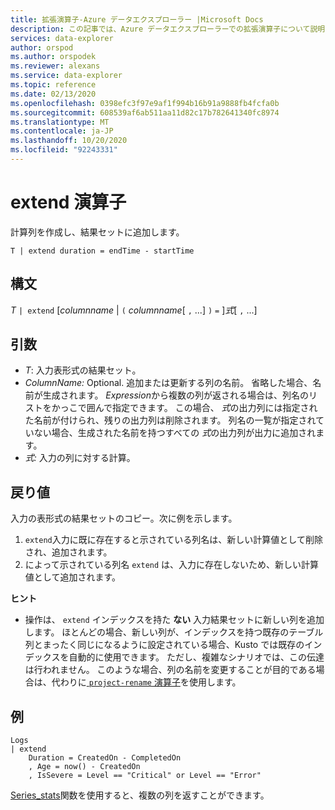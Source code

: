 ```yaml
---
title: 拡張演算子-Azure データエクスプローラー |Microsoft Docs
description: この記事では、Azure データエクスプローラーでの拡張演算子について説明します。
services: data-explorer
author: orspod
ms.author: orspodek
ms.reviewer: alexans
ms.service: data-explorer
ms.topic: reference
ms.date: 02/13/2020
ms.openlocfilehash: 0398efc3f97e9af1f994b16b91a9888fb4fcfa0b
ms.sourcegitcommit: 608539af6ab511aa11d82c17b782641340fc8974
ms.translationtype: MT
ms.contentlocale: ja-JP
ms.lasthandoff: 10/20/2020
ms.locfileid: "92243331"
---
```

# <a name="extend-operator"></a>extend 演算子

計算列を作成し、結果セットに追加します。

```kusto
T | extend duration = endTime - startTime
```

## <a name="syntax"></a>構文

*T* `| extend` [*columnname*  |  `(` *columnname*[ `,` ...] `)` `=` ]*式*[ `,` ...]

## <a name="arguments"></a>引数

* *T*: 入力表形式の結果セット。
* *ColumnName:* Optional. 追加または更新する列の名前。 省略した場合、名前が生成されます。 *Expression*から複数の列が返される場合は、列名のリストをかっこで囲んで指定できます。 この場合、 *式*の出力列には指定された名前が付けられ、残りの出力列は削除されます。 列名の一覧が指定されていない場合、生成された名前を持つすべての *式*の出力列が出力に追加されます。
* *式:* 入力の列に対する計算。

## <a name="returns"></a>戻り値

入力の表形式の結果セットのコピー。次に例を示します。
1. `extend`入力に既に存在すると示されている列名は、新しい計算値として削除され、追加されます。
2. によって示されている列名 `extend` は、入力に存在しないため、新しい計算値として追加されます。

**ヒント**

* 操作は、 `extend` インデックスを持た **ない** 入力結果セットに新しい列を追加します。 ほとんどの場合、新しい列が、インデックスを持つ既存のテーブル列とまったく同じになるように設定されている場合、Kusto では既存のインデックスを自動的に使用できます。 ただし、複雑なシナリオでは、この伝達は行われません。 このような場合、列の名前を変更することが目的である場合は、代わりに[ `project-rename` 演算子](projectrenameoperator.md)を使用します。

## <a name="example"></a>例

```kusto
Logs
| extend
    Duration = CreatedOn - CompletedOn
    , Age = now() - CreatedOn
    , IsSevere = Level == "Critical" or Level == "Error"
```

[Series_stats](series-statsfunction.md)関数を使用すると、複数の列を返すことができます。